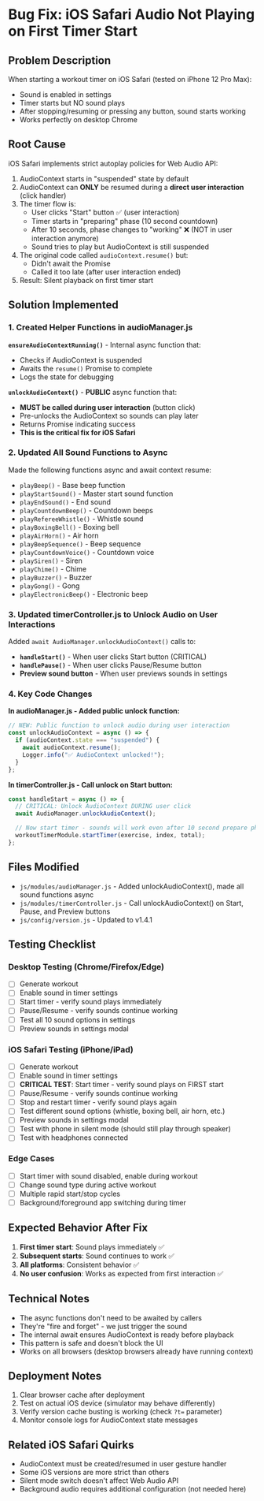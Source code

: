 # Bug Fix: iOS Safari Audio Not Playing on First Timer Start

## Problem Description

When starting a workout timer on iOS Safari (tested on iPhone 12 Pro Max):

- Sound is enabled in settings
- Timer starts but NO sound plays
- After stopping/resuming or pressing any button, sound starts working
- Works perfectly on desktop Chrome

## Root Cause

iOS Safari implements strict autoplay policies for Web Audio API:

1. AudioContext starts in "suspended" state by default
2. AudioContext can **ONLY** be resumed during a **direct user interaction** (click handler)
3. The timer flow is:
   - User clicks "Start" button ✅ (user interaction)
   - Timer starts in "preparing" phase (10 second countdown)
   - After 10 seconds, phase changes to "working" ❌ (NOT in user interaction anymore)
   - Sound tries to play but AudioContext is still suspended
4. The original code called `audioContext.resume()` but:
   - Didn't await the Promise
   - Called it too late (after user interaction ended)
5. Result: Silent playback on first timer start

## Solution Implemented

### 1. Created Helper Functions in audioManager.js

**`ensureAudioContextRunning()`** - Internal async function that:

- Checks if AudioContext is suspended
- Awaits the `resume()` Promise to complete
- Logs the state for debugging

**`unlockAudioContext()`** - **PUBLIC** async function that:

- **MUST be called during user interaction** (button click)
- Pre-unlocks the AudioContext so sounds can play later
- Returns Promise<boolean> indicating success
- **This is the critical fix for iOS Safari**

### 2. Updated All Sound Functions to Async

Made the following functions async and await context resume:

- `playBeep()` - Base beep function
- `playStartSound()` - Master start sound function
- `playEndSound()` - End sound
- `playCountdownBeep()` - Countdown beeps
- `playRefereeWhistle()` - Whistle sound
- `playBoxingBell()` - Boxing bell
- `playAirHorn()` - Air horn
- `playBeepSequence()` - Beep sequence
- `playCountdownVoice()` - Countdown voice
- `playSiren()` - Siren
- `playChime()` - Chime
- `playBuzzer()` - Buzzer
- `playGong()` - Gong
- `playElectronicBeep()` - Electronic beep

### 3. Updated timerController.js to Unlock Audio on User Interactions

Added `await AudioManager.unlockAudioContext()` calls to:

- **`handleStart()`** - When user clicks Start button (CRITICAL)
- **`handlePause()`** - When user clicks Pause/Resume button
- **Preview sound button** - When user previews sounds in settings

### 4. Key Code Changes

**In audioManager.js - Added public unlock function:**

```javascript
// NEW: Public function to unlock audio during user interaction
const unlockAudioContext = async () => {
  if (audioContext.state === "suspended") {
    await audioContext.resume();
    Logger.info("✅ AudioContext unlocked!");
  }
};
```

**In timerController.js - Call unlock on Start button:**

```javascript
const handleStart = async () => {
  // CRITICAL: Unlock AudioContext DURING user click
  await AudioManager.unlockAudioContext();

  // Now start timer - sounds will work even after 10 second prepare phase
  workoutTimerModule.startTimer(exercise, index, total);
};
```

## Files Modified

- `js/modules/audioManager.js` - Added unlockAudioContext(), made all sound functions async
- `js/modules/timerController.js` - Call unlockAudioContext() on Start, Pause, and Preview buttons
- `js/config/version.js` - Updated to v1.4.1

## Testing Checklist

### Desktop Testing (Chrome/Firefox/Edge)

- [ ] Generate workout
- [ ] Enable sound in timer settings
- [ ] Start timer - verify sound plays immediately
- [ ] Pause/Resume - verify sounds continue working
- [ ] Test all 10 sound options in settings
- [ ] Preview sounds in settings modal

### iOS Safari Testing (iPhone/iPad)

- [ ] Generate workout
- [ ] Enable sound in timer settings
- [ ] **CRITICAL TEST**: Start timer - verify sound plays on FIRST start
- [ ] Pause/Resume - verify sounds continue working
- [ ] Stop and restart timer - verify sound plays again
- [ ] Test different sound options (whistle, boxing bell, air horn, etc.)
- [ ] Preview sounds in settings modal
- [ ] Test with phone in silent mode (should still play through speaker)
- [ ] Test with headphones connected

### Edge Cases

- [ ] Start timer with sound disabled, enable during workout
- [ ] Change sound type during active workout
- [ ] Multiple rapid start/stop cycles
- [ ] Background/foreground app switching during timer

## Expected Behavior After Fix

1. **First timer start**: Sound plays immediately ✅
2. **Subsequent starts**: Sound continues to work ✅
3. **All platforms**: Consistent behavior ✅
4. **No user confusion**: Works as expected from first interaction ✅

## Technical Notes

- The async functions don't need to be awaited by callers
- They're "fire and forget" - we just trigger the sound
- The internal await ensures AudioContext is ready before playback
- This pattern is safe and doesn't block the UI
- Works on all browsers (desktop browsers already have running context)

## Deployment Notes

1. Clear browser cache after deployment
2. Test on actual iOS device (simulator may behave differently)
3. Verify version cache busting is working (check `?t=` parameter)
4. Monitor console logs for AudioContext state messages

## Related iOS Safari Quirks

- AudioContext must be created/resumed in user gesture handler
- Some iOS versions are more strict than others
- Silent mode switch doesn't affect Web Audio API
- Background audio requires additional configuration (not needed here)
